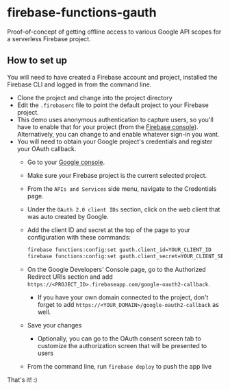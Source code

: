 # firebase-functions-gauth

Proof-of-concept of getting offline access to various Google API scopes for a
serverless Firebase project.

## How to set up

You will need to have created a Firebase account and project, installed the
Firebase CLI and logged in from the command line.

- Clone the project and change into the project directory
- Edit the `.firebaserc` file to point the default project to your Firebase
  project.
- This demo uses anonymous authentication to capture users, so you'll have to
  enable that for your project (from the [Firebase console](https://console.firebase.google.com)).
  Alternatively, you can change to and enable whatever sign-in you want.
- You will need to obtain your Google project's credentials and register your
  OAuth callback.
  - Go to your [Google console](https://console.developers.google.com).
  - Make sure your Firebase project is the current selected project.
  - From the `APIs and Services` side menu, navigate to the Credentials page.
  - Under the `OAuth 2.0 client IDs` section, click on the web client that was
    auto created by Google.
  - Add the client ID and secret at the top of the page to your configuration
    with these commands:

    ```bash
    firebase functions:config:set gauth.client_id=YOUR_CLIENT_ID
    firebase functions:config:set gauth.client_secret=YOUR_CLIENT_SECRET
    ```

  - On the Google Developers' Console page, go to the Authorized Redirect URIs
    section and add `https://<PROJECT_ID>.firebaseapp.com/google-oauth2-callback`.
    - If you have your own domain connected to the project, don't forget to add
      `https://<YOUR_DOMAIN>/google-oauth2-callback` as well.
  - Save your changes
    - Optionally, you can go to the OAuth consent screen tab to customize the
      authorization screen that will be presented to users
  - From the command line, run `firebase deploy` to push the app live

That's it! :)
